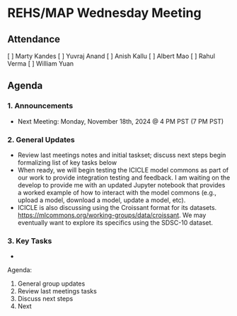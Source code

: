 # REHS/MAP Wednesday Meeting

## Attendance
[ ] Marty Kandes
[ ] Yuvraj Anand
[ ] Anish Kallu
[ ] Albert Mao
[ ] Rahul Verma
[ ] William Yuan

## Agenda

### 1. Announcements
- Next Meeting: Monday, November 18th, 2024 @ 4 PM PST (7 PM PST)

### 2. General Updates
- Review last meetings notes and initial taskset; discuss next steps begin formalizing list of key tasks below
- When ready, we will begin testing the ICICLE model commons as part of our work to provide integration testing and feedback. I am waiting on the develop to provide me with an updated Jupyter notebook that provides a worked example of how to interact with the model commons (e.g., upload a model, download a model, update a model, etc). 
- ICICLE is also discussing using the Croissant format for its datasets. https://mlcommons.org/working-groups/data/croissant. We may eventually want to explore its specifics using the SDSC-10 dataset.

### 3. Key Tasks
- 


Agenda:
1. General group updates
2. Review last meetings tasks
3. Discuss next steps
4. Next 
